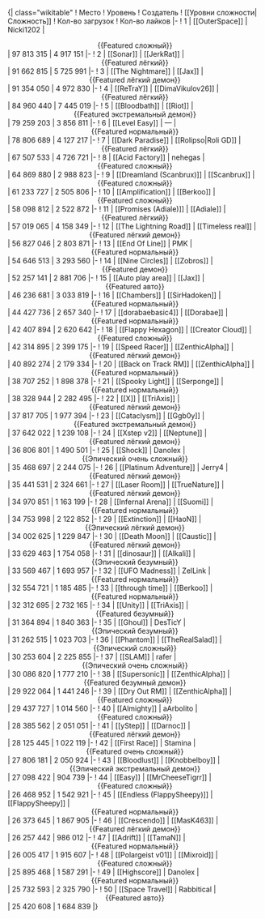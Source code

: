 {| class="wikitable"
! Место
! Уровень
! Создатель
! [[Уровни сложности|Сложность]]
! Кол-во загрузок
! Кол-во лайков
|-
! 1
| [[OuterSpace]]
| Nicki1202
| <center>{{Featured сложный}}</center>
| 97 813 315
| 4 917 151
|-
! 2
| [[Sonar]]
| [[JerkRat]]
| <center>{{Featured лёгкий}}</center>
| 91 662 815
| 5 725 991
|-
! 3
| [[The Nightmare]]
| [[Jax]]
| <center>{{Featured лёгкий демон}}</center>
| 91 354 050
| 4 972 830
|-
! 4
| [[ReTraY]]
| [[DimaVikulov26]]
| <center>{{Featured лёгкий}}</center>
| 84 960 440
| 7 445 019
|-
! 5
| [[Bloodbath]]
| [[Riot]]
| <center>{{Featured экстремальный демон}}</center>
| 79 259 203
| 3 856 811
|-
! 6
| [[Level Easy]]
| —
| <center>{{Featured нормальный}}</center>
| 78 806 689
| 4 127 217
|-
! 7
| [[Dark Paradise]]
| [[Rolipso|Roli GD]]
| <center>{{Featured лёгкий}}</center>
| 67 507 533
| 4 726 721
|-
! 8
| [[Acid Factory]]
| nehegas
| <center>{{Featured сложный}}</center>
| 64 869 880
| 2 988 823
|-
! 9
| [[Dreamland (Scanbrux)]]
| [[Scanbrux]]
| <center>{{Featured сложный}}</center>
| 61 233 727
| 2 505 806
|-
! 10
| [[Amplification]]
| [[Berkoo]]
| <center>{{Featured сложный}}</center>
| 58 098 812
| 2 522 872
|-
! 11
| [[Promises (Adiale)]]
| [[Adiale]]
| <center>{{Featured лёгкий}}</center>
| 57 019 065
| 4 158 349
|-
! 12
| [[The Lightning Road]]
| [[Timeless real]]
| <center>{{Featured лёгкий демон}}</center>
| 56 827 046
| 2 803 871
|-
! 13
| [[End Of Line]]
| PMK
| <center>{{Featured нормальный}}</center>
| 54 646 513
| 3 293 560
|-
! 14
| [[Nine Circles]]
| [[Zobros]]
| <center>{{Featured демон}}</center>
| 52 257 141
| 2 881 706
|-
! 15
| [[Auto play area]]
| [[Jax]]
| <center>{{Featured авто}}</center>
| 46 236 681
| 3 033 819
|-
! 16
| [[Chambers]]
| [[SirHadoken]]
| <center>{{Featured нормальный}}</center>
| 44 427 736
| 2 657 340
|-
! 17
| [[dorabaebasic4]]
| [[Dorabae]]
| <center>{{Featured нормальный}}</center>
| 42 407 894
| 2 620 642
|-
! 18
| [[Flappy Hexagon]]
| [[Creator Cloud]]
| <center>{{Featured сложный}}</center>
| 42 314 895
| 2 399 175
|-
! 19
| [[Speed Racer]]
| [[ZenthicAlpha]]
| <center>{{Featured лёгкий демон}}</center>
| 40 892 274
| 2 179 334
|-
! 20
| [[Back on Track RM]]
| [[ZenthicAlpha]]
| <center>{{Featured нормальный}}</center>
| 38 707 252
| 1 898 378
|-
! 21
| [[Spooky Light]]
| [[Serponge]]
| <center>{{Featured нормальный}}</center>
| 38 328 944
| 2 282 495
|-
! 22
| [[X]]
| [[TriAxis]]
| <center>{{Featured лёгкий демон}}</center>
| 37 817 705
| 1 977 394
|-
! 23
| [[Cataclysm]]
| [[Ggb0y]]
| <center>{{Featured экстремальный демон}}</center>
| 37 642 022
| 1 239 108
|-
! 24
| [[Xstep v2]]
| [[Neptune]]
| <center>{{Featured лёгкий демон}}</center>
| 36 806 801
| 1 490 501
|-
! 25
| [[Shock]]
| Danolex
| <center>{{Эпический очень сложный}}</center>
| 35 468 697
| 2 244 075
|-
! 26
| [[Platinum Adventure]]
| Jerry4
| <center>{{Featured лёгкий демон}}</center>
| 35 441 531
| 2 324 661
|-
! 27
| [[Laser Room]]
| [[TrueNature]]
| <center>{{Featured лёгкий демон}}</center>
| 34 970 851
| 1 163 199
|-
! 28
| [[Infernal Arena]]
| [[Suomi]]
| <center>{{Featured нормальный}}</center>
| 34 753 998
| 2 122 852
|-
! 29
| [[Extinction]]
| [[HaoN]]
| <center>{{Эпический лёгкий демон}}</center>
| 34 002 625
| 1 229 847
|-
! 30
| [[Death Moon]]
| [[Caustic]]
| <center>{{Featured лёгкий демон}}</center>
| 33 629 463
| 1 754 058
|-
! 31
| [[dinosaur]]
| [[Alkali]]
| <center>{{Эпический безумный}}</center>
| 33 569 467
| 1 693 957
|-
! 32
| [[UFO Madness]]
| ZelLink
| <center>{{Featured нормальный}}</center>
| 32 554 721
| 1 185 485
|-
! 33
| [[through time]]
| [[Berkoo]]
| <center>{{Featured нормальный}}</center>
| 32 312 695
| 2 732 165
|-
! 34
| [[Unity]]
| [[TriAxis]]
| <center>{{Featured безумный}}</center>
| 31 364 894
| 1 840 363
|-
! 35
| [[Ghoul]]
| DesTicY
| <center>{{Эпический безумный}}</center>
| 31 262 515
| 1 023 703
|-
! 36
| [[Phantom]]
| [[TheRealSalad]]
| <center>{{Эпический сложный}}</center>
| 30 253 604
| 2 225 855
|-
! 37
| [[SLAM]]
| rafer
| <center>{{Эпический очень сложный}}</center>
| 30 086 820
| 1 777 210
|-
! 38
| [[Supersonic]]
| [[ZenthicAlpha]]
| <center>{{Featured безумный демон}}</center>
| 29 922 064
| 1 441 246
|-
! 39
| [[Dry Out RM]]
| [[ZenthicAlpha]]
| <center>{{Featured сложный}}</center>
| 29 437 727
| 1 014 560
|-
! 40
| [[Almighty]]
| aArbolito
| <center>{{Featured сложный}}</center>
| 28 385 562
| 2 051 051
|-
! 41
| [[yStep]]
| [[Darnoc]]
| <center>{{Featured лёгкий демон}}</center>
| 28 125 445
| 1 022 119
|-
! 42
| [[First Race]]
| Stamina
| <center>{{Featured очень сложный}}</center>
| 27 806 181
| 2 050 924
|-
! 43
| [[Bloodlust]]
| [[Knobbelboy]]
| <center>{{Эпический экстремальный демон}}</center>
| 27 098 422
| 904 739
|-
! 44
| [[Easy]]
| [[MrCheeseTigrr]]
| <center>{{Featured сложный}}</center>
| 26 468 952
| 1 542 921
|-
! 45
| [[Endless (FlappySheepy)]]
| [[FlappySheepy]]
| <center>{{Featured нормальный}}</center>
| 26 373 645
| 1 867 905
|-
! 46
| [[Crescendo]]
| [[MasK463]]
| <center>{{Featured лёгкий демон}}</center>
| 26 257 442
| 986 012
|-
! 47
| [[Adrift]]
| [[TamaN]]
| <center>{{Featured нормальный}}</center>
| 26 005 417
| 1 915 607
|-
! 48
| [[Polargeist v01]]
| [[Mixroid]]
| <center>{{Featured сложный}}</center>
| 25 895 468
| 1 587 291
|-
! 49
| [[Highscore]]
| Danolex
| <center>{{Featured нормальный}}</center>
| 25 732 593
| 2 325 790
|-
! 50
| [[Space Travel]]
| Rabbitical
| <center>{{Featured авто}}</center>
| 25 420 608
| 1 684 839
|}